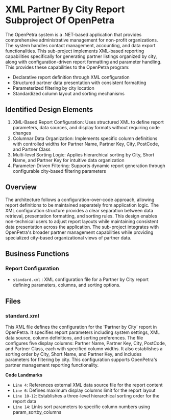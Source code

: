# XML Partner By City Report Subproject Of OpenPetra

The OpenPetra system is a .NET-based application that provides comprehensive administrative management for non-profit organizations. The system handles contact management, accounting, and data export functionalities. This sub-project implements XML-based reporting capabilities specifically for generating partner listings organized by city, along with configuration-driven report formatting and parameter handling.  This provides these capabilities to the OpenPetra program:

- Declarative report definition through XML configuration
- Structured partner data presentation with consistent formatting
- Parameterized filtering by city location
- Standardized column layout and sorting mechanisms

## Identified Design Elements

1. XML-Based Report Configuration: Uses structured XML to define report parameters, data sources, and display formats without requiring code changes
2. Columnar Data Organization: Implements specific column definitions with controlled widths for Partner Name, Partner Key, City, PostCode, and Partner Class
3. Multi-level Sorting Logic: Applies hierarchical sorting by City, Short Name, and Partner Key for intuitive data organization
4. Parameter-Driven Filtering: Supports dynamic report generation through configurable city-based filtering parameters

## Overview
The architecture follows a configuration-over-code approach, allowing report definitions to be maintained separately from application logic. The XML configuration structure provides a clear separation between data retrieval, presentation formatting, and sorting rules. This design enables non-technical users to adjust report layouts while maintaining consistent data presentation across the application. The sub-project integrates with OpenPetra's broader partner management capabilities while providing specialized city-based organizational views of partner data.

## Business Functions

### Report Configuration
- `standard.xml` : XML configuration file for a Partner by City report defining parameters, columns, and sorting options.

## Files
### standard.xml

This XML file defines the configuration for the 'Partner by City' report in OpenPetra. It specifies report parameters including system settings, XML data source, column definitions, and sorting preferences. The file configures five display columns: Partner Name, Partner Key, City, PostCode, and Partner Class, each with specified column widths. It also establishes a sorting order by City, Short Name, and Partner Key, and includes parameters for filtering by city. This configuration supports OpenPetra's partner management reporting functionality.

 **Code Landmarks**
- `Line 4`: References external XML data source file for the report content
- `Line 6`: Defines maximum display columns limit for the report layout
- `Line 10-12`: Establishes a three-level hierarchical sorting order for the report data
- `Line 14`: Links sort parameters to specific column numbers using param_sortby_columns

[Generated by the Sage AI expert workbench: 2025-03-30 02:22:57  https://sage-tech.ai/workbench]: #